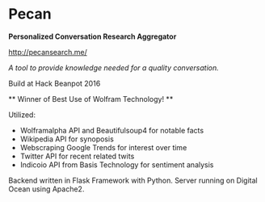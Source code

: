 # Pecan

**Personalized Conversation Research Aggregator**

http://pecansearch.me/

_A tool to provide knowledge needed for a quality conversation._

Build at Hack Beanpot 2016

** Winner of Best Use of Wolfram Technology! **


Utilized:
 - Wolframalpha API and Beautifulsoup4 for notable facts
 - Wikipedia API for synoposis
 - Webscraping Google Trends for interest over time
 - Twitter API for recent related twits
 - Indicoio API from Basis Technology for sentiment analysis

Backend written in Flask Framework with Python.
Server running on Digital Ocean using Apache2.



